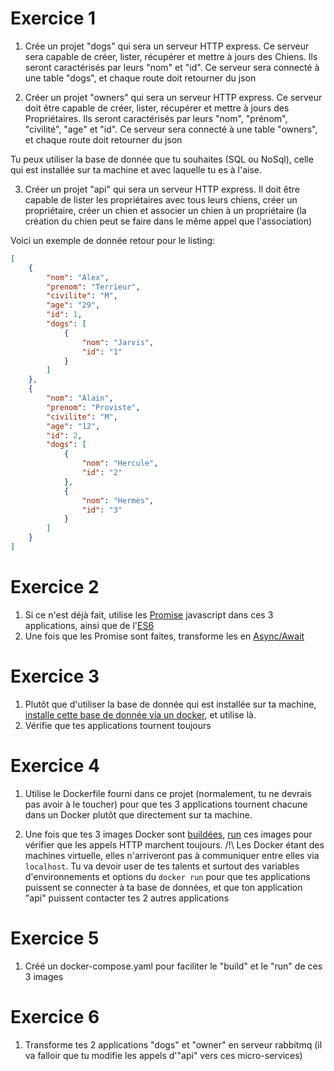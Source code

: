 # Exercice 1
1. Crée un projet "dogs" qui sera un serveur HTTP express.
Ce serveur sera capable de créer, lister, récupérer et mettre à jours des Chiens. 
Ils seront caractérisés par leurs "nom" et "id". 
Ce serveur sera connecté à une table "dogs", et chaque route doit retourner du json

2. Créer un projet "owners" qui sera un serveur HTTP express.
Ce serveur doit être capable de créer, lister, récupérer et mettre à jours des Propriétaires. 
Ils seront caractérisés par leurs "nom", "prénom", "civilité", "age" et "id". 
Ce serveur sera connecté à une table "owners", et chaque route doit retourner du json

Tu peux utiliser la base de donnée que tu souhaites (SQL ou NoSql), celle qui est installée sur ta machine et avec laquelle tu es à l'aise.

3. Créer un projet "api" qui sera un serveur HTTP express. 
Il doit être capable de lister les propriétaires avec tous leurs chiens, créer un propriétaire, créer un chien et associer un chien à un propriétaire (la création du chien peut se faire dans le même appel que l'association)

Voici un exemple de donnée retour pour le listing:
```json
[
    {
        "nom": "Alex",
        "prenom": "Terrieur",
        "civilite": "M",
        "age": "29",
        "id": 1,
        "dogs": [
            {
                "nom": "Jarvis",
                "id": "1"
            }
        ]
    },
    {
        "nom": "Alain",
        "prenom": "Proviste",
        "civilite": "M",
        "age": "12",
        "id": 2,
        "dogs": [
            {
                "nom": "Hercule",
                "id": "2"
            },
            {
                "nom": "Hermès",
                "id": "3"
            }
        ]
    }
]
```

# Exercice 2

1. Si ce n'est déjà fait, utilise les [Promise](https://developer.mozilla.org/fr/docs/Web/JavaScript/Reference/Objets_globaux/Promise) javascript dans ces 3 applications, ainsi que de l'[ES6](http://es6-features.org/)
2. Une fois que les Promise sont faites, transforme les en [Async/Await](https://medium.com/@Abazhenov/using-async-await-in-express-with-node-8-b8af872c0016)

# Exercice 3

1. Plutôt que d'utiliser la base de donnée qui est installée sur ta machine, [installe cette base de donnée via un docker](https://docs.docker.com/engine/reference/commandline/pull/), et utilise là.
2. Vérifie que tes applications tournent toujours

# Exercice 4

1. Utilise le Dockerfile fourni dans ce projet (normalement, tu ne devrais pas avoir à le toucher) pour que tes 3 applications tournent chacune dans un Docker plutôt que directement sur ta machine.

2. Une fois que tes 3 images Docker sont [buildées](https://docs.docker.com/engine/reference/commandline/build/), [run](https://docs.docker.com/engine/reference/run/) ces images pour vérifier que les appels HTTP marchent toujours. 
/!\ Les Docker étant des machines virtuelle, elles n'arriveront pas à communiquer entre elles via `localhost`. Tu va devoir user de tes talents et surtout des variables d'environnements et options du `docker run` pour que tes applications puissent se connecter à ta base de données, et que ton application "api" puissent contacter tes 2 autres applications

# Exercice 5

1. Créé un docker-compose.yaml pour faciliter le "build" et le "run" de ces 3 images

# Exercice 6

1. Transforme tes 2 applications "dogs" et "owner" en serveur rabbitmq (il va falloir que tu modifie les appels d'"api" vers ces micro-services)
